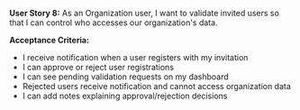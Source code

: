 **User Story 8:** As an Organization user, I want to validate invited users so that I can control who accesses our organization's data. 

**Acceptance Criteria:** 

- I receive notification when a user registers with my invitation 
- I can approve or reject user registrations 
- I can see pending validation requests on my dashboard 
- Rejected users receive notification and cannot access organization data 
- I can add notes explaining approval/rejection decisions 
